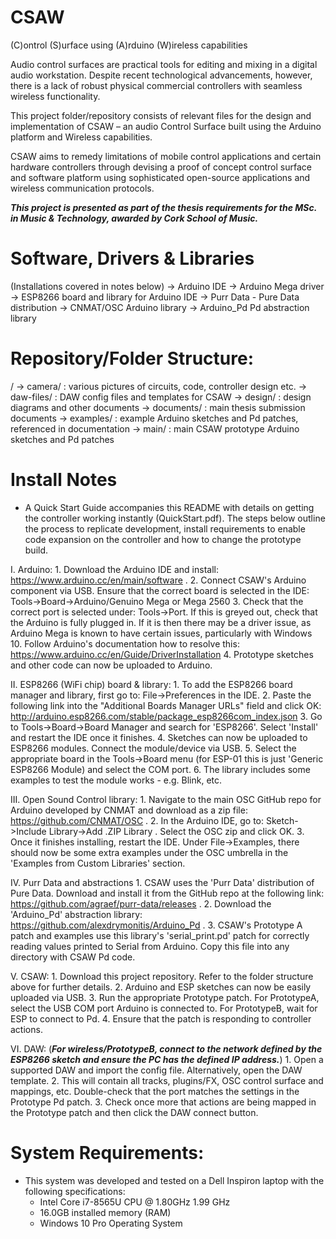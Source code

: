 # CSAW
(C)ontrol (S)urface using (A)rduino (W)ireless capabilities

Audio control surfaces are practical tools for editing and mixing in a digital audio workstation. Despite recent technological advancements, however, there is a lack of robust physical commercial controllers with seamless wireless functionality.

This project folder/repository consists of relevant files for the design and implementation of CSAW – an audio Control Surface built using the Arduino platform and Wireless capabilities.

CSAW aims to remedy limitations of mobile control applications and certain hardware controllers through devising a proof of concept control surface and software platform using sophisticated open-source applications and wireless communication protocols.

***This project is presented as part of the thesis requirements for the MSc. in Music & Technology, awarded by Cork School of Music.***


Software, Drivers & Libraries
=============================
(Installations covered in notes below)
-> Arduino IDE
-> Arduino Mega driver 
-> ESP8266 board and library for Arduino IDE
-> Purr Data - Pure Data distribution
-> CNMAT/OSC Arduino library
-> Arduino_Pd Pd abstraction library


Repository/Folder Structure:
============================
/
-> camera/ 		: various pictures of circuits, code, controller design etc.
-> daw-files/	: DAW config files and templates for CSAW
-> design/		: design diagrams and other documents
-> documents/	: main thesis submission documents
-> examples/	: example Arduino sketches and Pd patches, referenced in documentation
-> main/		: main CSAW prototype Arduino sketches and Pd patches


Install Notes
=============
- A Quick Start Guide accompanies this README with details on getting the controller working instantly (QuickStart.pdf). The steps below outline the process to replicate development, install requirements to enable code expansion on the controller and how to change the prototype build.

I. Arduino:
	1. Download the Arduino IDE and install: https://www.arduino.cc/en/main/software .
	2. Connect CSAW's Arduino component via USB. Ensure that the correct board is selected in the IDE: Tools->Board->Arduino/Genuino Mega or Mega 2560
	3. Check that the correct port is selected under: Tools->Port. If this is greyed out, check that the Arduino is fully plugged in. If it is then there may be a driver issue, as Arduino Mega is known to have certain issues, particularly with Windows 10. Follow Arduino's documentation how to resolve this: https://www.arduino.cc/en/Guide/DriverInstallation 
	4. Prototype sketches and other code can now be uploaded to Arduino.

II. ESP8266 (WiFi chip) board & library:
	1. To add the ESP8266 board manager and library, first go to: File->Preferences in the IDE.
	2. Paste the following link into the "Additional Boards Manager URLs" field and click OK: http://arduino.esp8266.com/stable/package_esp8266com_index.json
	3. Go to Tools->Board->Board Manager and search for 'ESP8266'. Select 'Install' and restart the IDE once it finishes.
	4. Sketches can now be uploaded to ESP8266 modules. Connect the module/device via USB.
	5. Select the appropriate board in the Tools->Board menu (for ESP-01 this is just 'Generic ESP8266 Module) and select the COM port.
	6. The library includes some examples to test the module works - e.g. Blink, etc.

III. Open Sound Control library:
	1. Navigate to the main OSC GitHub repo for Arduino developed by CNMAT and download as a zip file: https://github.com/CNMAT/OSC .
	2. In the Arduino IDE, go to: Sketch->Include Library->Add .ZIP Library . Select the OSC zip and click OK.
	3. Once it finishes installing, restart the IDE. Under File->Examples, there should now be some extra examples under the OSC umbrella in the 'Examples from Custom Libraries' section.

IV. Purr Data and abstractions
	1. CSAW uses the 'Purr Data' distribution of Pure Data. Download and install it from the GitHub repo at the following link: https://github.com/agraef/purr-data/releases .
	2. Download the 'Arduino_Pd' abstraction library: https://github.com/alexdrymonitis/Arduino_Pd .
	3. CSAW's Prototype A patch and examples use this library's 'serial_print.pd' patch for correctly reading values printed to Serial from Arduino. Copy this file into any directory with CSAW Pd code.

V. CSAW:
	1. Download this project repository. Refer to the folder structure above for further details.
	2. Arduino and ESP sketches can now be easily uploaded via USB.
	3. Run the appropriate Prototype patch. For PrototypeA, select the USB COM port Arduino is connected to. For PrototypeB, wait for ESP to connect to Pd.
	4. Ensure that the patch is responding to controller actions.

VI. DAW:
	(***For wireless/PrototypeB, connect to the network defined by the ESP8266 sketch and ensure the PC has the defined IP address.***)
	1. Open a supported DAW and import the config file. Alternatively, open the DAW template.
	2. This will contain all tracks, plugins/FX, OSC control surface and mappings, etc. Double-check that the port matches the settings in the Prototype Pd patch.
	3. Check once more that actions are being mapped in the Prototype patch and then click the DAW connect button.


System Requirements:
====================
- This system was developed and tested on a Dell Inspiron laptop with the following specifications:
	* Intel Core i7-8565U CPU @ 1.80GHz 1.99 GHz
	* 16.0GB installed memory (RAM)
	* Windows 10 Pro Operating System
